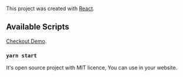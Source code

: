 This project was created with [React](https://reactjs.org/).

## Available Scripts

[Checkout Demo](https://techincent.com/corona).

### `yarn start`

It's open source project with MIT licence, You can use in your website.